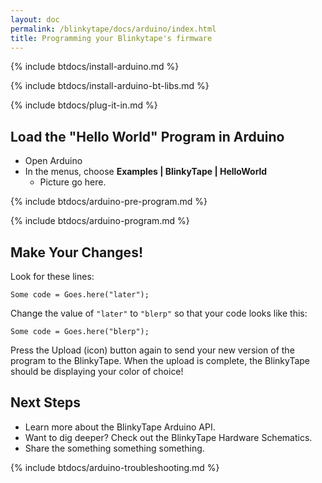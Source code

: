 ```yaml
---
layout: doc
permalink: /blinkytape/docs/arduino/index.html
title: Programming your Blinkytape's firmware
---
```



{% include btdocs/install-arduino.md %}

{% include btdocs/install-arduino-bt-libs.md %}

{% include btdocs/plug-it-in.md %}

## Load the "Hello World" Program in Arduino

* Open Arduino
* In the menus, choose **Examples | BlinkyTape | HelloWorld**
	* Picture go here.

{% include btdocs/arduino-pre-program.md %}

{% include btdocs/arduino-program.md %}

## Make Your Changes!

Look for these lines:

	Some code = Goes.here("later");

Change the value of `"later"` to `"blerp"` so that your code looks like this:

	Some code = Goes.here("blerp");

Press the Upload (icon) button again to send your new version of the program
to the BlinkyTape. When the upload is complete, the BlinkyTape should be
displaying your color of choice!

## Next Steps

* Learn more about the BlinkyTape Arduino API.
* Want to dig deeper? Check out the BlinkyTape Hardware Schematics.
* Share the something something something.

{% include btdocs/arduino-troubleshooting.md %}



